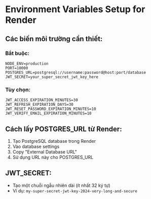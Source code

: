 # Environment Variables Setup for Render

## Các biến môi trường cần thiết:

### Bắt buộc:
```
NODE_ENV=production
PORT=10000
POSTGRES_URL=postgresql://username:password@host:port/database
JWT_SECRET=your_super_secret_jwt_key_here
```

### Tùy chọn:
```
JWT_ACCESS_EXPIRATION_MINUTES=30
JWT_REFRESH_EXPIRATION_DAYS=30
JWT_RESET_PASSWORD_EXPIRATION_MINUTES=10
JWT_VERIFY_EMAIL_EXPIRATION_MINUTES=10
```

## Cách lấy POSTGRES_URL từ Render:

1. Tạo PostgreSQL database trong Render
2. Vào database settings
3. Copy "External Database URL"
4. Sử dụng URL này cho POSTGRES_URL

## JWT_SECRET:
- Tạo một chuỗi ngẫu nhiên dài (ít nhất 32 ký tự)
- Ví dụ: `my-super-secret-jwt-key-2024-very-long-and-secure`
